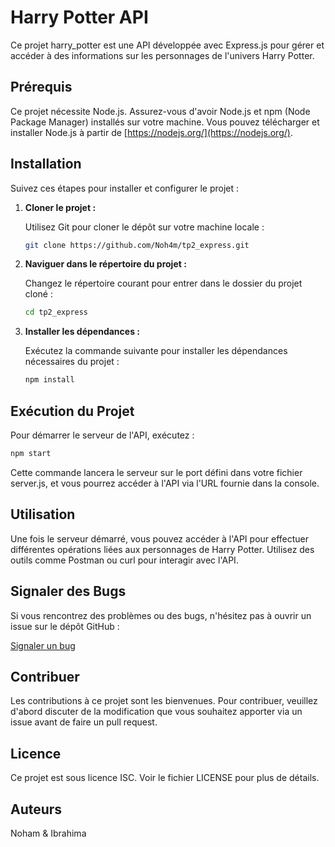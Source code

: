# Harry Potter API

Ce projet harry_potter est une API développée avec Express.js pour gérer et accéder à des informations sur les personnages de l'univers Harry Potter.

## Prérequis

Ce projet nécessite Node.js. Assurez-vous d'avoir Node.js et npm (Node Package Manager) installés sur votre machine. Vous pouvez télécharger et installer Node.js à partir de [https://nodejs.org/](https://nodejs.org/).

## Installation

Suivez ces étapes pour installer et configurer le projet :

1. **Cloner le projet :**

   Utilisez Git pour cloner le dépôt sur votre machine locale :

   ```bash
   git clone https://github.com/Noh4m/tp2_express.git
   ```

2. **Naviguer dans le répertoire du projet :**

   Changez le répertoire courant pour entrer dans le dossier du projet cloné :

   ```bash
   cd tp2_express
   ```

3. **Installer les dépendances :**

   Exécutez la commande suivante pour installer les dépendances nécessaires du projet :

   ```bash
   npm install
   ```

## Exécution du Projet

Pour démarrer le serveur de l'API, exécutez :

```bash
npm start
```

Cette commande lancera le serveur sur le port défini dans votre fichier server.js, et vous pourrez accéder à l'API via l'URL fournie dans la console.

## Utilisation

Une fois le serveur démarré, vous pouvez accéder à l'API pour effectuer différentes opérations liées aux personnages de Harry Potter. Utilisez des outils comme Postman ou curl pour interagir avec l'API.

## Signaler des Bugs

Si vous rencontrez des problèmes ou des bugs, n'hésitez pas à ouvrir un issue sur le dépôt GitHub :

[Signaler un bug](https://github.com/Noh4m/tp2_express/issues)

## Contribuer

Les contributions à ce projet sont les bienvenues. Pour contribuer, veuillez d'abord discuter de la modification que vous souhaitez apporter via un issue avant de faire un pull request.

## Licence

Ce projet est sous licence ISC. Voir le fichier LICENSE pour plus de détails.

## Auteurs

Noham & Ibrahima
